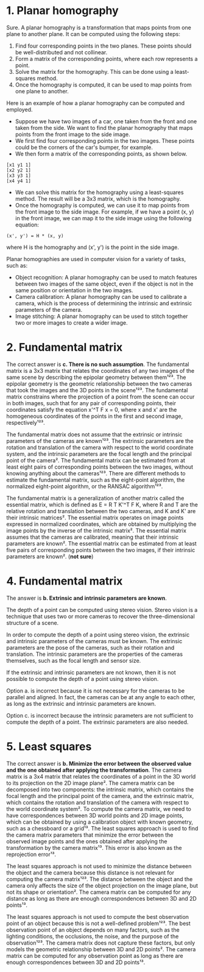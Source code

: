 # 1. Planar homography

Sure. A planar homography is a transformation that maps points from one plane to another plane. It can be computed using the following steps:

1. Find four corresponding points in the two planes. These points should be well-distributed and not collinear.
2. Form a matrix of the corresponding points, where each row represents a point.
3. Solve the matrix for the homography. This can be done using a least-squares method.
4. Once the homography is computed, it can be used to map points from one plane to another.

Here is an example of how a planar homography can be computed and employed.

* Suppose we have two images of a car, one taken from the front and one taken from the side. We want to find the planar homography that maps points from the front image to the side image.
* We first find four corresponding points in the two images. These points could be the corners of the car's bumper, for example.
* We then form a matrix of the corresponding points, as shown below.

```
[x1 y1 1]
[x2 y2 1]
[x3 y3 1]
[x4 y4 1]
```

* We can solve this matrix for the homography using a least-squares method. The result will be a 3x3 matrix, which is the homography.
* Once the homography is computed, we can use it to map points from the front image to the side image. For example, if we have a point (x, y) in the front image, we can map it to the side image using the following equation:

```
(x', y') = H * (x, y)
```

where H is the homography and (x', y') is the point in the side image.

Planar homographies are used in computer vision for a variety of tasks, such as:

* Object recognition: A planar homography can be used to match features between two images of the same object, even if the object is not in the same position or orientation in the two images.
* Camera calibration: A planar homography can be used to calibrate a camera, which is the process of determining the intrinsic and extrinsic parameters of the camera.
* Image stitching: A planar homography can be used to stitch together two or more images to create a wider image.

# 2. Fundamental matrix

The correct answer is **c. There is no such assumption**. The fundamental matrix is a 3x3 matrix that relates the coordinates of any two images of the same scene by describing the epipolar geometry between them¹²³. The epipolar geometry is the geometric relationship between the two cameras that took the images and the 3D points in the scene¹²³. The fundamental matrix constrains where the projection of a point from the scene can occur in both images, such that for any pair of corresponding points, their coordinates satisfy the equation x'^T F x = 0, where x and x' are the homogeneous coordinates of the points in the first and second image, respectively¹²³.

The fundamental matrix does not assume that the extrinsic or intrinsic parameters of the cameras are known¹²³. The extrinsic parameters are the rotation and translation of the camera with respect to the world coordinate system, and the intrinsic parameters are the focal length and the principal point of the camera². The fundamental matrix can be estimated from at least eight pairs of corresponding points between the two images, without knowing anything about the cameras¹²³. There are different methods to estimate the fundamental matrix, such as the eight-point algorithm, the normalized eight-point algorithm, or the RANSAC algorithm¹²³.

The fundamental matrix is a generalization of another matrix called the essential matrix, which is defined as E = R T K'^T F K, where R and T are the relative rotation and translation between the two cameras, and K and K' are their intrinsic matrices². The essential matrix operates on image points expressed in normalized coordinates, which are obtained by multiplying the image points by the inverse of the intrinsic matrix². The essential matrix assumes that the cameras are calibrated, meaning that their intrinsic parameters are known². The essential matrix can be estimated from at least five pairs of corresponding points between the two images, if their intrinsic parameters are known². (**not sure**)

# 4. Fundamental matrix

The answer is **b. Extrinsic and intrinsic parameters are known**.

The depth of a point can be computed using stereo vision. Stereo vision is a technique that uses two or more cameras to recover the three-dimensional structure of a scene.

In order to compute the depth of a point using stereo vision, the extrinsic and intrinsic parameters of the cameras must be known. The extrinsic parameters are the pose of the cameras, such as their rotation and translation. The intrinsic parameters are the properties of the cameras themselves, such as the focal length and sensor size.

If the extrinsic and intrinsic parameters are not known, then it is not possible to compute the depth of a point using stereo vision.

Option a. is incorrect because it is not necessary for the cameras to be parallel and aligned. In fact, the cameras can be at any angle to each other, as long as the extrinsic and intrinsic parameters are known.

Option c. is incorrect because the intrinsic parameters are not sufficient to compute the depth of a point. The extrinsic parameters are also needed.

# 5. Least squares

The correct answer is **b. Minimize the error between the observed value and the one obtained after applying the transformation**. The camera matrix is a 3x4 matrix that relates the coordinates of a point in the 3D world to its projection on the 2D image plane². The camera matrix can be decomposed into two components: the intrinsic matrix, which contains the focal length and the principal point of the camera, and the extrinsic matrix, which contains the rotation and translation of the camera with respect to the world coordinate system². To compute the camera matrix, we need to have correspondences between 3D world points and 2D image points, which can be obtained by using a calibration object with known geometry, such as a chessboard or a grid¹³. The least squares approach is used to find the camera matrix parameters that minimize the error between the observed image points and the ones obtained after applying the transformation by the camera matrix¹³. This error is also known as the reprojection error¹³.

The least squares approach is not used to minimize the distance between the object and the camera because this distance is not relevant for computing the camera matrix¹²³. The distance between the object and the camera only affects the size of the object projection on the image plane, but not its shape or orientation². The camera matrix can be computed for any distance as long as there are enough correspondences between 3D and 2D points¹³.

The least squares approach is not used to compute the best observation point of an object because this is not a well-defined problem¹²³. The best observation point of an object depends on many factors, such as the lighting conditions, the occlusions, the noise, and the purpose of the observation¹²³. The camera matrix does not capture these factors, but only models the geometric relationship between 3D and 2D points². The camera matrix can be computed for any observation point as long as there are enough correspondences between 3D and 2D points¹³.